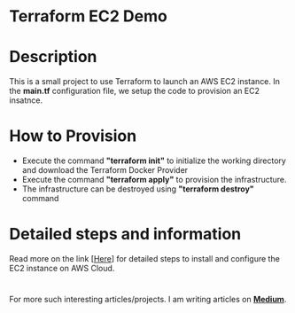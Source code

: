 # Terraform EC2 Demo

# Description
This is a small project to use Terraform to launch an AWS EC2 instance. In the **main.tf** configuration file, we setup the code to provision an EC2 insatnce.

# How to Provision
* Execute the command **"terraform init"** to initialize the working directory and download the Terraform Docker Provider
* Execute the command **"terraform apply"** to provision the infrastructure.
* The infrastructure can be destroyed using **"terraform destroy"** command

# Detailed steps and information
Read more on the link [<a href="https://medium.com/p/8d88463193ed">Here</a>] for detailed steps to install and configure the EC2 instance on AWS Cloud.

#

For more such interesting articles/projects. I am writing articles on **<a href="https://medium.com/@aaryavd02">Medium</a>**.

